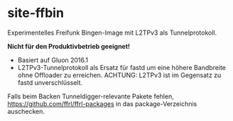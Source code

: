 # site-ffbin
Experimentelles Freifunk Bingen-Image mit L2TPv3 als Tunnelprotokoll.

**Nicht für den Produktivbetrieb geeignet!**

* Basiert auf Gluon 2016.1
* L2TPv3-Tunnelprotokoll als Ersatz für fastd um eine höhere Bandbreite ohne Offloader zu erreichen. ACHTUNG: L2TPv3 ist im Gegensatz zu fastd unverschlüsselt.

Falls beim Backen Tunneldigger-relevante Pakete fehlen, https://github.com/ffrl/ffrl-packages in das package-Verzeichnis auschecken.
